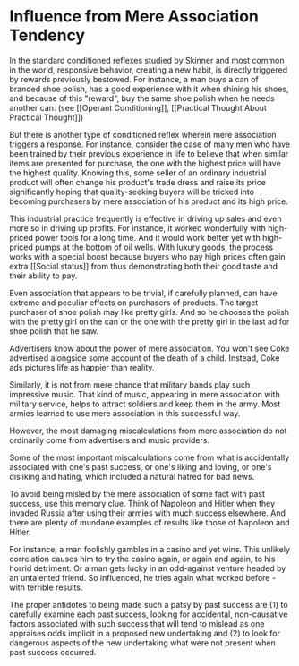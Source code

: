 # Influence from Mere Association Tendency

In the standard conditioned reflexes studied by Skinner and most common in the world, responsive behavior, creating a new habit, is directly triggered by rewards previously bestowed. For instance, a man buys a can of branded shoe polish, has a good experience with it when shining his shoes, and because of this "reward", buy the same shoe polish when he needs another can. (see [[Operant Conditioning]], [[Practical Thought About Practical Thought]])

But there is another type of conditioned reflex wherein mere association triggers a response. For instance, consider the case of many men who have been trained by their previous experience in life to believe that when similar items are presented for purchase, the one with the highest price will have the highest quality. Knowing this, some seller of an ordinary industrial product will often change his product's trade dress and raise its price significantly hoping that quality-seeking buyers will be tricked into becoming purchasers by mere association of his product and its high price. 

This industrial practice frequently is effective in driving up sales and even more so in driving up profits. For instance, it worked wonderfully with high-priced power tools for a long time. And it would work better yet with high-priced pumps at the bottom of oil wells. With luxury goods, the process works with a special boost because buyers who pay high prices often gain extra [[Social status]] from thus demonstrating both their good taste and their ability to pay.

Even association that appears to be trivial, if carefully planned, can have extreme and peculiar effects on purchasers of products. The target purchaser of shoe polish may like pretty girls. And so he chooses the polish with the pretty girl on the can or the one with the pretty girl in the last ad for shoe polish that he saw.

Advertisers know about the power of mere association. You won't see Coke advertised alongside some account of the death of a child. Instead, Coke ads pictures life as happier than reality.

Similarly, it is not from mere chance that military bands play such impressive music. That kind of music, appearing in mere association with military service, helps to attract soldiers and keep them in the army. Most armies learned to use mere association in this successful way.

However, the most damaging miscalculations from mere association do not ordinarily come from advertisers and music providers.

Some of the most important miscalculations come from what is accidentally associated with one's past success, or one's liking and loving, or one's disliking and hating, which included a natural hatred for bad news.

To avoid being misled by the mere association of some fact with past success, use this memory clue. Think of Napoleon and Hitler when they invaded Russia after using their armies with much success elsewhere. And there are plenty of mundane examples of results like those of Napoleon and Hitler. 

For instance, a man foolishly gambles in a casino and yet wins. This unlikely correlation causes him to try the casino again, or again and again, to his horrid detriment. Or a man gets lucky in an odd-against venture headed by an untalented friend. So influenced, he tries again what worked before - with terrible results.

The proper antidotes to being made such a patsy by past success are (1) to carefully examine each past success, looking for accidental, non-causative factors associated with such success that will tend to mislead as one appraises odds implicit in a proposed new undertaking and (2) to look for dangerous aspects of the new undertaking what were not present when past success occurred.

